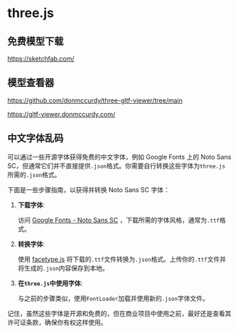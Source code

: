 # three.js

## 免费模型下载

https://sketchfab.com/

## 模型查看器

https://github.com/donmccurdy/three-gltf-viewer/tree/main

https://gltf-viewer.donmccurdy.com/

## 中文字体乱码

可以通过一些开源字体获得免费的中文字体，例如 Google Fonts 上的 Noto Sans SC，但通常它们并不直接提供`.json`格式。你需要自行转换这些字体为`three.js`所需的`.json`格式。

下面是一些步骤指南，以获得并转换 Noto Sans SC 字体：

1. **下载字体**:

   访问 [Google Fonts - Noto Sans SC](https://fonts.google.com/specimen/Noto+Sans+SC) ，下载所需的字体风格，通常为`.ttf`格式。

2. **转换字体**:

   使用 [facetype.js](http://gero3.github.io/facetype.js/) 将下载的`.ttf`文件转换为`.json`格式。上传你的`.ttf`文件并将生成的`.json`内容保存到本地。

3. **在`three.js`中使用字体**:

   与之前的步骤类似，使用`FontLoader`加载并使用新的`.json`字体文件。

记住，虽然这些字体是开源和免费的，但在商业项目中使用之前，最好还是查看其许可证条款，确保你有权这样使用。
